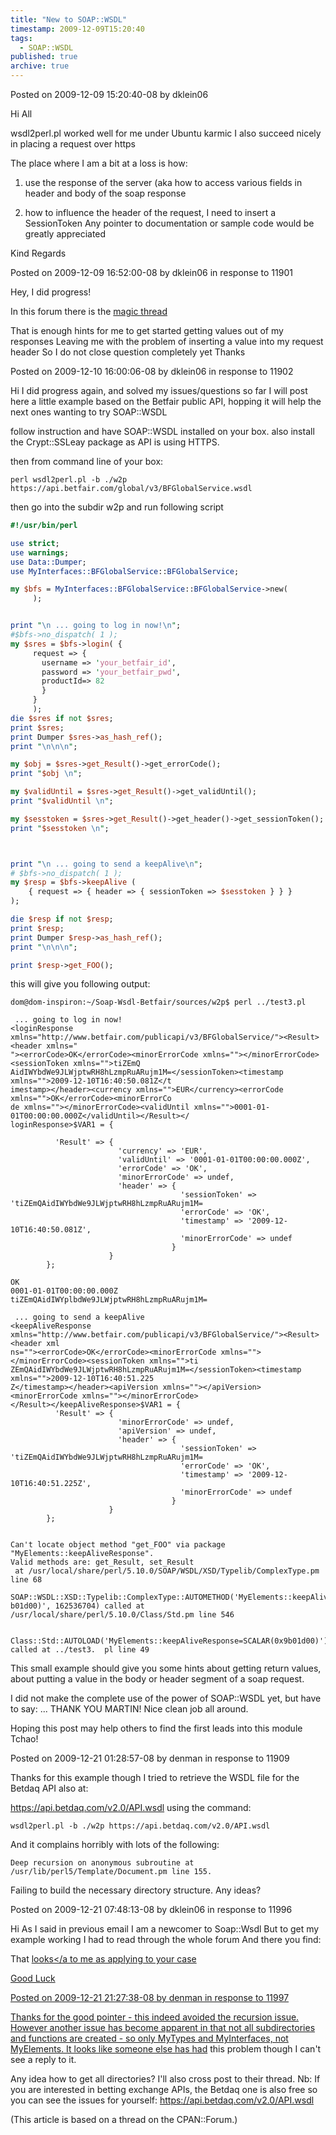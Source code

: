 ```yaml
---
title: "New to SOAP::WSDL"
timestamp: 2009-12-09T15:20:40
tags:
  - SOAP::WSDL
published: true
archive: true
---
```




Posted on 2009-12-09 15:20:40-08 by dklein06

Hi All

wsdl2perl.pl worked well for me under Ubuntu karmic
I also succeed nicely in placing a request over https

The place where I am a bit at a loss is how:
1) use the response of the server (aka how to access various
fields in header and body of the soap response

2) how to influence the header of the request, I need to insert a SessionToken
Any pointer to documentation or sample code would be greatly appreciated

Kind Regards

Posted on 2009-12-09 16:52:00-08 by dklein06 in response to 11901

Hey, I did progress!

In this forum there is the [magic thread](/soap-wsdl-retrieving-output)

That is enough hints for me to get started getting values out of my responses
Leaving me with the problem of inserting a value into my request header
So I do not close question completely yet Thanks

Posted on 2009-12-10 16:00:06-08 by dklein06 in response to 11902

Hi I did progress again, and solved my issues/questions so far
I will post here a little example based on the Betfair public API,
hopping it will help the next ones wanting to try SOAP::WSDL

follow instruction and have SOAP::WSDL installed on your box.
also install the Crypt::SSLeay package as API is using HTTPS.

then from command line of your box:

```
perl wsdl2perl.pl -b ./w2p https://api.betfair.com/global/v3/BFGlobalService.wsdl
```

then go into the subdir w2p and run following script

```perl
#!/usr/bin/perl

use strict;
use warnings;
use Data::Dumper;
use MyInterfaces::BFGlobalService::BFGlobalService;

my $bfs = MyInterfaces::BFGlobalService::BFGlobalService->new(
     );


print "\n ... going to log in now!\n";
#$bfs->no_dispatch( 1 );
my $sres = $bfs->login( {
     request => {
       username => 'your_betfair_id',
       password => 'your_betfair_pwd',
       productId=> 82
       }
     }
     );
die $sres if not $sres;
print $sres;
print Dumper $sres->as_hash_ref();
print "\n\n\n";

my $obj = $sres->get_Result()->get_errorCode();
print "$obj \n";

my $validUntil = $sres->get_Result()->get_validUntil();
print "$validUntil \n";

my $sesstoken = $sres->get_Result()->get_header()->get_sessionToken();
print "$sesstoken \n";



print "\n ... going to send a keepAlive\n";
# $bfs->no_dispatch( 1 );
my $resp = $bfs->keepAlive (
    { request => { header => { sessionToken => $sesstoken } } }
);

die $resp if not $resp;
print $resp;
print Dumper $resp->as_hash_ref();
print "\n\n\n";

print $resp->get_FOO();
```

this will give you following output:


```
dom@dom-inspiron:~/Soap-Wsdl-Betfair/sources/w2p$ perl ../test3.pl

 ... going to log in now!
<loginResponse xmlns="http://www.betfair.com/publicapi/v3/BFGlobalService/"><Result><header xmlns="
"><errorCode>OK</errorCode><minorErrorCode xmlns=""></minorErrorCode><sessionToken xmlns="">tiZEmQ
AidIWYbdWe9JLWjptwRH8hLzmpRuARujm1M=</sessionToken><timestamp xmlns="">2009-12-10T16:40:50.081Z</t
imestamp></header><currency xmlns="">EUR</currency><errorCode xmlns="">OK</errorCode><minorErrorCo
de xmlns=""></minorErrorCode><validUntil xmlns="">0001-01-01T00:00:00.000Z</validUntil></Result></
loginResponse>$VAR1 = {

          'Result' => {                                                                           
                        'currency' => 'EUR',                                                      
                        'validUntil' => '0001-01-01T00:00:00.000Z',                               
                        'errorCode' => 'OK',                                                      
                        'minorErrorCode' => undef,                                                
                        'header' => {                                                             
                                      'sessionToken' => 'tiZEmQAidIWYbdWe9JLWjptwRH8hLzmpRuARujm1M=
                                      'errorCode' => 'OK',                                        
                                      'timestamp' => '2009-12-10T16:40:50.081Z',                  
                                      'minorErrorCode' => undef                                   
                                    }                                                             
                      }                                                                           
        };                                                                                        

OK
0001-01-01T00:00:00.000Z
tiZEmQAidIWYplbdWe9JLWjptwRH8hLzmpRuARujm1M=

 ... going to send a keepAlive
<keepAliveResponse xmlns="http://www.betfair.com/publicapi/v3/BFGlobalService/"><Result><header xml
ns=""><errorCode>OK</errorCode><minorErrorCode xmlns=""></minorErrorCode><sessionToken xmlns="">ti
ZEmQAidIWYbdWe9JLWjptwRH8hLzmpRuARujm1M=</sessionToken><timestamp xmlns="">2009-12-10T16:40:51.225
Z</timestamp></header><apiVersion xmlns=""></apiVersion><minorErrorCode xmlns=""></minorErrorCode>
</Result></keepAliveResponse>$VAR1 = {                                     
          'Result' => {                                                                           
                        'minorErrorCode' => undef,                                                
                        'apiVersion' => undef,                                                    
                        'header' => {                                                             
                                      'sessionToken' => 'tiZEmQAidIWYbdWe9JLWjptwRH8hLzmpRuARujm1M=
                                      'errorCode' => 'OK',                                        
                                      'timestamp' => '2009-12-10T16:40:51.225Z',                  
                                      'minorErrorCode' => undef                                   
                                    }                                                             
                      }                                                                           
        };                                                                                        


Can't locate object method "get_FOO" via package "MyElements::keepAliveResponse".
Valid methods are: get_Result, set_Result                                        
 at /usr/local/share/perl/5.10.0/SOAP/WSDL/XSD/Typelib/ComplexType.pm line 68    
        SOAP::WSDL::XSD::Typelib::ComplexType::AUTOMETHOD('MyElements::keepAliveResponse=SCALAR(0x9
b01d00)', 162536704) called at /usr/local/share/perl/5.10.0/Class/Std.pm line 546                
                                                                                                 
                  
Class::Std::AUTOLOAD('MyElements::keepAliveResponse=SCALAR(0x9b01d00)') called at ../test3.  pl line 49    
```

This small example should give you some hints about getting return values,
about putting a value in the body or header segment of a soap request.

I did not make the complete use of the power of SOAP::WSDL yet,
but have to say: ... THANK YOU MARTIN! Nice clean job all around.

Hoping this post may help others to find the first leads into this module
Tchao!

Posted on 2009-12-21 01:28:57-08 by denman in response to 11909

Thanks for this example though I tried to retrieve the WSDL file for the Betdaq API also at:

https://api.betdaq.com/v2.0/API.wsdl
using the command:

```
wsdl2perl.pl -b ./w2p https://api.betdaq.com/v2.0/API.wsdl
```

And it complains horribly with lots of the following:

```
Deep recursion on anonymous subroutine at /usr/lib/perl5/Template/Document.pm line 155.
```

Failing to build the necessary directory structure. Any ideas?

Posted on 2009-12-21 07:48:13-08 by dklein06 in response to 11996

Hi
As I said in previous email I am a newcomer to Soap::Wsdl
But to get my example working I had to read through the whole forum
And there you find:

That <a href="/soap-wsdl-deep-recursion-warning-while-using-wsdl2perl">looks</a to me as
applying to your case

Good Luck

Posted on 2009-12-21 21:27:38-08 by denman in response to 11997

Thanks for the good pointer - this indeed avoided the recursion issue.
However another issue has become apparent in that not all subdirectories and functions
are created - so only MyTypes and MyInterfaces, not MyElements.
It looks like [someone else has had](/soap-wsdl-deep-recursion-warning-while-using-wsdl2perl) this problem though I can't see a reply to it.

Any idea how to get all directories? I'll also cross post to their thread.
Nb: If you are interested in betting exchange APIs, the Betdaq one is also free so you can see the issues for yourself:
https://api.betdaq.com/v2.0/API.wsdl

(This article is based on a thread on the CPAN::Forum.)
<!-- from http://cpanforum.com/threads/11901 -->

